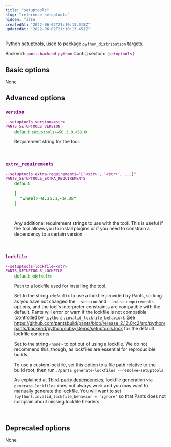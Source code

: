 ```yaml
---
title: "setuptools"
slug: "reference-setuptools"
hidden: false
createdAt: "2022-06-02T21:10:13.015Z"
updatedAt: "2022-06-02T21:10:13.451Z"
---
```

Python setuptools, used to package `python_distribution` targets.

Backend: <span style="color: purple"><code>pants.backend.python</code></span>
Config section: <span style="color: purple"><code>[setuptools]</code></span>

## Basic options

None

## Advanced options

<div style="color: purple">
  <h3><code>version</code></h3>
  <code>--setuptools-version=&lt;str&gt;</code><br>
  <code>PANTS_SETUPTOOLS_VERSION</code><br>
</div>
<div style="padding-left: 2em;">
<span style="color: green">default: <code>setuptools&gt;=50.3.0,&lt;58.0</code></span>

<br>

Requirement string for the tool.
</div>
<br>

<div style="color: purple">
  <h3><code>extra_requirements</code></h3>
  <code>--setuptools-extra-requirements=&quot;['&lt;str&gt;', '&lt;str&gt;', ...]&quot;</code><br>
  <code>PANTS_SETUPTOOLS_EXTRA_REQUIREMENTS</code><br>
</div>
<div style="padding-left: 2em;">
<span style="color: green">default: <pre>[
  "wheel&gt;=0.35.1,&lt;0.38"
]</pre></span>

<br>

Any additional requirement strings to use with the tool. This is useful if the tool allows you to install plugins or if you need to constrain a dependency to a certain version.
</div>
<br>

<div style="color: purple">
  <h3><code>lockfile</code></h3>
  <code>--setuptools-lockfile=&lt;str&gt;</code><br>
  <code>PANTS_SETUPTOOLS_LOCKFILE</code><br>
</div>
<div style="padding-left: 2em;">
<span style="color: green">default: <code>&lt;default&gt;</code></span>

<br>

Path to a lockfile used for installing the tool.

Set to the string `<default>` to use a lockfile provided by Pants, so long as you have not changed the `--version` and `--extra-requirements` options, and the tool's interpreter constraints are compatible with the default. Pants will error or warn if the lockfile is not compatible (controlled by `[python].invalid_lockfile_behavior`). See https://github.com/pantsbuild/pants/blob/release_2.12.0rc2/src/python/pants/backend/python/subsystems/setuptools.lock for the default lockfile contents.

Set to the string `<none>` to opt out of using a lockfile. We do not recommend this, though, as lockfiles are essential for reproducible builds.

To use a custom lockfile, set this option to a file path relative to the build root, then run `./pants generate-lockfiles --resolve=setuptools`.

As explained at [Third-party dependencies](doc:python-third-party-dependencies), lockfile generation via `generate-lockfiles` does not always work and you may want to manually generate the lockfile. You will want to set `[python].invalid_lockfile_behavior = 'ignore'` so that Pants does not complain about missing lockfile headers.
</div>
<br>


## Deprecated options

None